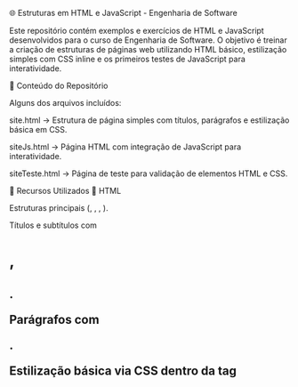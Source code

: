 🌐 Estruturas em HTML e JavaScript - Engenharia de Software

Este repositório contém exemplos e exercícios de HTML e JavaScript desenvolvidos para o curso de Engenharia de Software.
O objetivo é treinar a criação de estruturas de páginas web utilizando HTML básico, estilização simples com CSS inline e os primeiros testes de JavaScript para interatividade.

📂 Conteúdo do Repositório

Alguns dos arquivos incluídos:

site.html → Estrutura de página simples com títulos, parágrafos e estilização básica em CSS.

siteJs.html → Página HTML com integração de JavaScript para interatividade.

siteTeste.html → Página de teste para validação de elementos HTML e CSS.

🧩 Recursos Utilizados
🔹 HTML

Estruturas principais (<!DOCTYPE html>, <html>, <head>, <body>).

Títulos e subtítulos com <h1>, <h2>.

Parágrafos com <p>.

Estilização básica via CSS dentro da tag <style>.

Imagens com <img>, incluindo atributos de tamanho e centralização.

🔹 JavaScript

Inclusão de scripts dentro da página (<script>).

Exemplos de manipulação de elementos HTML.

Testes de interatividade (ex.: mensagens em pop-up, alteração de texto, eventos de clique).

🚀 Como visualizar os arquivos

Faça o clone do repositório:

git clone https://github.com/seu-usuario/HTML.git


Abra qualquer arquivo .html em um navegador (ex.: Google Chrome, Firefox, Edge).

Clique duas vezes no arquivo, ou

Arraste o arquivo para uma aba do navegador.

📌 Observações

Estes arquivos têm foco educacional e são apenas exemplos práticos.

Servem como base para estudos de HTML, CSS e JavaScript.

